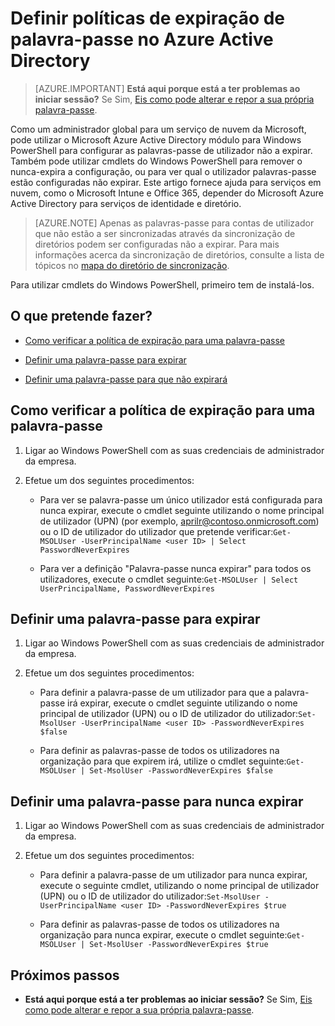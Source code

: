 <properties
    pageTitle="Definir políticas de expiração de palavra-passe no Azure Active Directory | Microsoft Azure"
    description="Saiba como consultar as políticas de expiração ou alterar expiração de palavra-passe de utilizador individualmente ou em massa para Azure Active directory as palavras-passe"
    services="active-directory"
    documentationCenter=""
    authors="curtand"
    manager="femila"
    editor=""/>

<tags
    ms.service="active-directory"
    ms.workload="identity"
    ms.tgt_pltfrm="na"
    ms.devlang="na"
    ms.topic="article"
    ms.date="10/04/2016"
    ms.author="curtand"/>


# <a name="set-password-expiration-policies-in-azure-active-directory"></a>Definir políticas de expiração de palavra-passe no Azure Active Directory

> [AZURE.IMPORTANT] **Está aqui porque está a ter problemas ao iniciar sessão?** Se Sim, [Eis como pode alterar e repor a sua própria palavra-passe](active-directory-passwords-update-your-own-password.md).

Como um administrador global para um serviço de nuvem da Microsoft, pode utilizar o Microsoft Azure Active Directory módulo para Windows PowerShell para configurar as palavras-passe de utilizador não a expirar. Também pode utilizar cmdlets do Windows PowerShell para remover o nunca-expira a configuração, ou para ver qual o utilizador palavras-passe estão configuradas não expirar. Este artigo fornece ajuda para serviços em nuvem, como o Microsoft Intune e Office 365, depender do Microsoft Azure Active Directory para serviços de identidade e diretório.

  > [AZURE.NOTE] Apenas as palavras-passe para contas de utilizador que não estão a ser sincronizadas através da sincronização de diretórios podem ser configuradas não a expirar. Para mais informações acerca da sincronização de diretórios, consulte a lista de tópicos no [mapa do diretório de sincronização](https://msdn.microsoft.com/library/azure/hh967642.aspx).

Para utilizar cmdlets do Windows PowerShell, primeiro tem de instalá-los.

## <a name="what-do-you-want-to-do"></a>O que pretende fazer?

- [Como verificar a política de expiração para uma palavra-passe](#how-to-check-expiration-policy-for-a-password)

- [Definir uma palavra-passe para expirar](#set-a-password-to-expire)

- [Definir uma palavra-passe para que não expirará](#set-a-password-to-never-expire)

## <a name="how-to-check-expiration-policy-for-a-password"></a>Como verificar a política de expiração para uma palavra-passe

1.  Ligar ao Windows PowerShell com as suas credenciais de administrador da empresa.

2.  Efetue um dos seguintes procedimentos:

    - Para ver se palavra-passe um único utilizador está configurada para nunca expirar, execute o cmdlet seguinte utilizando o nome principal de utilizador (UPN) (por exemplo, aprilr@contoso.onmicrosoft.com) ou o ID de utilizador do utilizador que pretende verificar:`Get-MSOLUser -UserPrincipalName <user ID> | Select PasswordNeverExpires`

    - Para ver a definição "Palavra-passe nunca expirar" para todos os utilizadores, execute o cmdlet seguinte:`Get-MSOLUser | Select UserPrincipalName, PasswordNeverExpires`

## <a name="set-a-password-to-expire"></a>Definir uma palavra-passe para expirar

1.  Ligar ao Windows PowerShell com as suas credenciais de administrador da empresa.

2.  Efetue um dos seguintes procedimentos:

    - Para definir a palavra-passe de um utilizador para que a palavra-passe irá expirar, execute o cmdlet seguinte utilizando o nome principal de utilizador (UPN) ou o ID de utilizador do utilizador:`Set-MsolUser -UserPrincipalName <user ID> -PasswordNeverExpires $false`

    - Para definir as palavras-passe de todos os utilizadores na organização para que expirem irá, utilize o cmdlet seguinte:`Get-MSOLUser | Set-MsolUser -PasswordNeverExpires $false`

## <a name="set-a-password-to-never-expire"></a>Definir uma palavra-passe para nunca expirar

1. Ligar ao Windows PowerShell com as suas credenciais de administrador da empresa.

2.  Efetue um dos seguintes procedimentos:

    - Para definir a palavra-passe de um utilizador para nunca expirar, execute o seguinte cmdlet, utilizando o nome principal de utilizador (UPN) ou o ID de utilizador do utilizador:`Set-MsolUser -UserPrincipalName <user ID> -PasswordNeverExpires $true`

    - Para definir as palavras-passe de todos os utilizadores na organização para nunca expirar, execute o cmdlet seguinte:`Get-MSOLUser | Set-MsolUser -PasswordNeverExpires $true`

## <a name="next-steps"></a>Próximos passos

* **Está aqui porque está a ter problemas ao iniciar sessão?** Se Sim, [Eis como pode alterar e repor a sua própria palavra-passe](active-directory-passwords-update-your-own-password.md).
